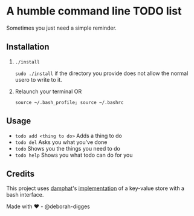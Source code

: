 # A humble command line TODO list

Sometimes you just need a simple reminder.

## Installation
1.    `./install`

      `sudo ./install` if the directory you provide does not allow the normal usero to write to it.

2.    Relaunch your terminal 
      OR

      `source ~/.bash_profile; source ~/.bashrc`

## Usage

- `todo add <thing to do>`  Adds a thing to do
- `todo del`  Asks you what you've done
- `todo`  Shows you the things you need to do
- `todo help`  Shows you what todo can do for you

## Credits

This project uses [damphat](https://github.com/damphat)'s [implementation](https://github.com/damphat/kv-bash) of a key-value store with a bash interface.

Made with :heart: - @deborah-digges

